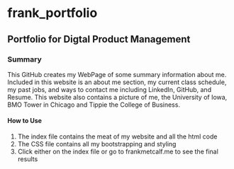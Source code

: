 # frank_portfolio

## Portfolio for Digtal Product Management

### Summary

This GitHub creates my WebPage of some summary information about me. Included in this website is an about me section, my current class schedule, my past jobs, and ways to contact me including LinkedIn, GitHub, and Resume. This website also contains a picture of me, the University of Iowa, BMO Tower in Chicago and Tippie the College of Business.

#### How to Use

1. The index file contains the meat of my website and all the html code
2. The CSS file contains all my bootstrapping and styling
3. Click either on the index file or go to frankmetcalf.me to see the final results
